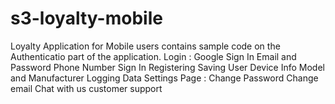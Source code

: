 # s3-loyalty-mobile
Loyalty Application for Mobile users
contains sample code on the Authenticatio part of the application.
Login : Google Sign In 
         Email and Password
         Phone Number Sign In
         Registering
         Saving User Device Info Model and Manufacturer
         Logging Data
Settings Page : Change Password
                 Change email
                 Chat with us customer support
                 
